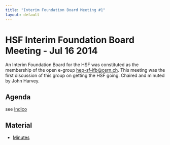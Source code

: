 ```yaml
---
title: "Interim Foundation Board Meeting #1"
layout: default
---
```


# HSF Interim Foundation Board Meeting - Jul 16 2014

An Interim Foundation Board for the HSF was constituted as the membership of the open e-group hep-sf-ifb@cern.ch. This meeting was the first discussion of this group on getting the HSF going. Chaired and minuted by John Harvey.

## Agenda

see [Indico](https://indico.cern.ch/event/328403/)

## Material

 - [Minutes](https://indico.cern.ch/event/328403/attachments/638788/879049/HSF_notes_July16.pdf)
